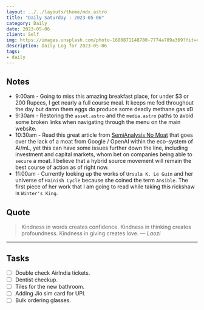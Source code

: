 ```yaml
---
layout: ../../layouts/theme/mdx.astro
title: "Daily Saturday : 2023-05-06"
category: Daily
date: 2023-05-06
client: Self
img: https://images.unsplash.com/photo-1680871148780-7774a789a369?fit=crop&q=85&w=1400&h=700
description: Daily Log for 2023-05-06
tags:
- daily
---
```


## Notes

- 9:00am - Going to miss this amazing breakfast place, for under $3 or 200 Rupees, I get nearly a full course meal. It keeps me fed throughout the day but damn them eggs do produce some deadly methane gas xD
- 9:30am - Restoring the `asset.astro` and the `media.astro` paths to avoid some broken links when navigating through the menu on the main website.
- 10:30am - Read this great article from [SemiAnalysis No Moat](https://www.semianalysis.com/p/google-we-have-no-moat-and-neither) that goes over the lack of a moat from Google / OpenAI within the eco-system of Ai/mL, yet this can have some issues further down the line, including investment and capital markets, whom bet on companies being able to `secure` a moat. I believe that a hybrid source movement will remain the best course of action as of right now.
- 11:00am - Currently looking up the works of `Ursula K. Le Guin` and her universe of `Hainish Cycle` because she coined the term `Ansible`. The first piece of her work that I am going to read while taking this rickshaw is `Winter's King`. 

## Quote

> Kindness in words creates confidence. Kindness in thinking creates profoundness. Kindness in giving creates love.
> — <cite>Laozi</cite>

---

## Tasks

- [ ] Double check AirIndia tickets.
- [ ] Dentist checkup.
- [ ] Tiles for the new bathroom.
- [ ] Adding Jio sim card for UPI.
- [ ] Bulk ordering glasses.
